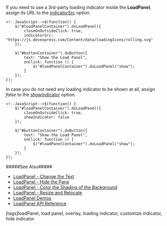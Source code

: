 If you need to use a 3rd-party loading indicator inside the **LoadPanel**, assign its URL to the [indicatorSrc](/api-reference/10%20UI%20Widgets/dxLoadPanel/1%20Configuration/indicatorSrc.md '/Documentation/ApiReference/UI_Widgets/dxLoadPanel/Configuration/#indicatorSrc') option.

    <!--JavaScript-->$(function() {
		$("#loadPanelContainer").dxLoadPanel({
            closeOnOutsideClick: true,
            indicatorSrc: "https://js.devexpress.com/Content/data/loadingIcons/rolling.svg" 
        });
        
        $("#buttonContainer").dxButton({
            text: "Show the Load Panel", 
            onClick: function () {
                $("#loadPanelContainer").dxLoadPanel("show");
            } 
        });
    });

In case you do not need any loading indicator to be shown at all, assign *false* to the [showIndicator](/api-reference/10%20UI%20Widgets/dxLoadPanel/1%20Configuration/showIndicator.md '/Documentation/ApiReference/UI_Widgets/dxLoadPanel/Configuration/#showIndicator') option.

    <!--JavaScript-->$(function() {
		$("#loadPanelContainer").dxLoadPanel({
            closeOnOutsideClick: true,
            showIndicator: false
        });
        
        $("#buttonContainer").dxButton({
            text: "Show the Load Panel", 
            onClick: function () {
                $("#loadPanelContainer").dxLoadPanel("show");
            } 
        });
    });

#####See Also#####
- [LoadPanel - Change the Text](/concepts/05%20Widgets/LoadPanel/10%20Customize%20the%20Appearance/20%20Change%20the%20Text.md '/Documentation/Guide/Widgets/LoadPanel/Customize_the_Appearance/Change_the_Text/')
- [LoadPanel - Hide the Pane](/concepts/05%20Widgets/LoadPanel/10%20Customize%20the%20Appearance/30%20Hide%20the%20Pane.md '/Documentation/Guide/Widgets/LoadPanel/Customize_the_Appearance/Hide_the_Pane/')
- [LoadPanel - Color the Shading of the Background](/concepts/05%20Widgets/LoadPanel/10%20Customize%20the%20Appearance/40%20Color%20the%20Shading%20of%20the%20Background.md '/Documentation/Guide/Widgets/LoadPanel/Customize_the_Appearance/Color_the_Shading_of_the_Background/')
- [LoadPanel - Resize and Relocate](/concepts/05%20Widgets/LoadPanel/15%20Resize%20and%20Relocate.md '/Documentation/Guide/Widgets/LoadPanel/Resize_and_Relocate/')
- [LoadPanel Demos](https://js.devexpress.com/Demos/WidgetsGallery/#demo/dialogs_and_notifications-load_panel-overview)
- [LoadPanel API Reference](/api-reference/10%20UI%20Widgets/dxLoadPanel '/Documentation/ApiReference/UI_Widgets/dxLoadPanel/')

[tags]loadPanel, load panel, overlay, loading indicator, customize indicator, hide indicator